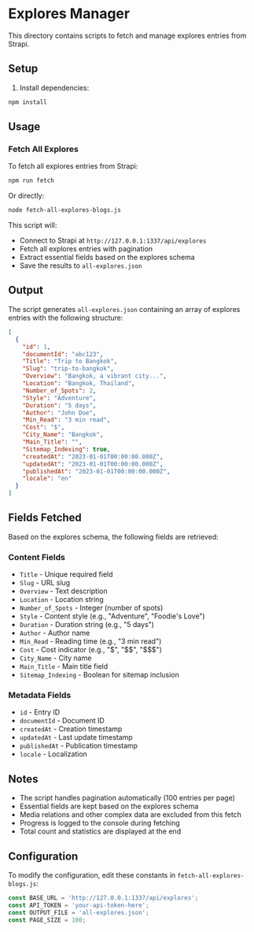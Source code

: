 # Explores Manager

This directory contains scripts to fetch and manage explores entries from Strapi.

## Setup

1. Install dependencies:
```bash
npm install
```

## Usage

### Fetch All Explores

To fetch all explores entries from Strapi:

```bash
npm run fetch
```

Or directly:
```bash
node fetch-all-explores-blogs.js
```

This script will:
- Connect to Strapi at `http://127.0.0.1:1337/api/explores`
- Fetch all explores entries with pagination
- Extract essential fields based on the explores schema
- Save the results to `all-explores.json`

## Output

The script generates `all-explores.json` containing an array of explores entries with the following structure:

```json
[
  {
    "id": 1,
    "documentId": "abc123",
    "Title": "Trip to Bangkok",
    "Slug": "trip-to-bangkok",
    "Overview": "Bangkok, a vibrant city...",
    "Location": "Bangkok, Thailand",
    "Number_of_Spots": 2,
    "Style": "Adventure",
    "Duration": "5 days",
    "Author": "John Doe",
    "Min_Read": "3 min read",
    "Cost": "$",
    "City_Name": "Bangkok",
    "Main_Title": "",
    "Sitemap_Indexing": true,
    "createdAt": "2023-01-01T00:00:00.000Z",
    "updatedAt": "2023-01-01T00:00:00.000Z",
    "publishedAt": "2023-01-01T00:00:00.000Z",
    "locale": "en"
  }
]
```

## Fields Fetched

Based on the explores schema, the following fields are retrieved:

### Content Fields
- `Title` - Unique required field
- `Slug` - URL slug
- `Overview` - Text description
- `Location` - Location string
- `Number_of_Spots` - Integer (number of spots)
- `Style` - Content style (e.g., "Adventure", "Foodie's Love")
- `Duration` - Duration string (e.g., "5 days")
- `Author` - Author name
- `Min_Read` - Reading time (e.g., "3 min read")
- `Cost` - Cost indicator (e.g., "$", "$$", "$$$")
- `City_Name` - City name
- `Main_Title` - Main title field
- `Sitemap_Indexing` - Boolean for sitemap inclusion

### Metadata Fields
- `id` - Entry ID
- `documentId` - Document ID
- `createdAt` - Creation timestamp
- `updatedAt` - Last update timestamp
- `publishedAt` - Publication timestamp
- `locale` - Localization

## Notes

- The script handles pagination automatically (100 entries per page)
- Essential fields are kept based on the explores schema
- Media relations and other complex data are excluded from this fetch
- Progress is logged to the console during fetching
- Total count and statistics are displayed at the end

## Configuration

To modify the configuration, edit these constants in `fetch-all-explores-blogs.js`:

```javascript
const BASE_URL = 'http://127.0.0.1:1337/api/explores';
const API_TOKEN = 'your-api-token-here';
const OUTPUT_FILE = 'all-explores.json';
const PAGE_SIZE = 100;
```


